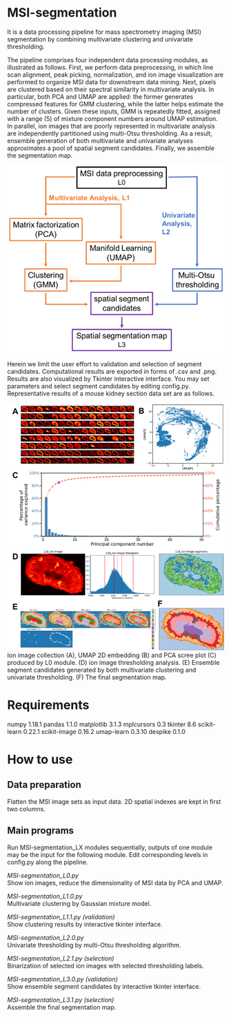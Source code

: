 # MSI-segmentation

It is a data processing pipeline for mass spectrometry imaging (MSI) segmentation by combining multivariate clustering and univariate thresholding. 

The pipeline comprises four independent data processing modules, as illustrated as follows. First, we perform data preprocessing, in which line scan alignment, peak picking, normalization, and ion image visualization are performed to organize MSI data for downstream data mining. Next, pixels are clustered based on their spectral similarity in multivariate analysis. In particular, both PCA and UMAP are applied: the former generates compressed features for GMM clustering, while the latter helps estimate the number of clusters. Given these inputs, GMM is repeatedly fitted, assigned with a range (5) of mixture component numbers around UMAP estimation. In parallel, ion images that are poorly represented in multivariate analysis are independently partitioned using multi-Otsu thresholding. As a result, ensemble generation of both multivariate and univariate analyses approximates a pool of spatial segment candidates. Finally, we assemble the segmentation map. 

<div align="center">
<img src="images/image1.png" width="600">
</div>

Herein we limit the user effort to validation and selection of segment candidates. Computational results are exported in forms of .csv and .png. Results are also visualized by Tkinter interactive interface. You may set parameters and select segment candidates by editing config.py. Representative results of a mouse kidney section data set are as follows. 

<div align="center">
<img src="images/image2.png" width="600">
</div>
Ion image collection (A), UMAP 2D embedding (B) and PCA scree plot (C) produced by L0 module. (D) ion image thresholding analysis. (E) Ensemble segment candidates generated by both multivariate clustering and univariate thresholding. (F) The final segmentation map. 

# Requirements
numpy 1.18.1
pandas 1.1.0
matplotlib 3.1.3
mplcursors 0.3
tkinter 8.6
scikit-learn 0.22.1
scikit-image 0.16.2
umap-learn 0.3.10
despike 0.1.0

# How to use 
## Data preparation
Flatten the MSI image sets as input data. 2D spatial indexes are kept in first two columns. 

## Main programs
Run MSI-segmentation_LX modules sequentially, outputs of one module may be the input for the following module. Edit corresponding levels in config.py along the pipeline. 

*MSI-segmentation_L0.py*<br>
Show ion images, reduce the dimensionality of MSI data by PCA and UMAP. 

*MSI-segmentation_L1.0.py*<br>
Multivariate clustering by Gaussian mixture model.

*MSI-segmentation_L1.1.py (validation)*<br>
Show clustering results by interactive tkinter interface. 

*MSI-segmentation_L2.0.py*<br>
Univariate thresholding by multi-Otsu thresholding algorithm.

*MSI-segmentation_L2.1.py (selection)*<br>
Binarization of selected ion images with selected thresholding labels. 

*MSI-segmentation_L3.0.py (validation)*<br>
Show ensemble segment candidates by interactive tkinter interface. 

*MSI-segmentation_L3.1.py (selection)*<br>
Assemble the final segmentation map. 



